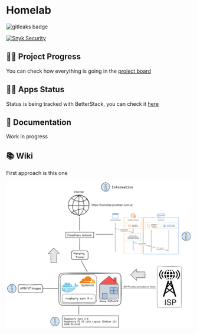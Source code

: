 # Homelab

<img alt="gitleaks badge" src="https://img.shields.io/badge/protected%20by-gitleaks-blue">

[![Snyk Security](https://github.com/jd-apprentice/jd-server/actions/workflows/snyk-security.yml/badge.svg?branch=main)](https://github.com/jd-apprentice/jd-server/actions/workflows/snyk-security.yml)

## 🧑‍🔬 Project Progress

You can check how everything is going in the [project board](https://github.com/users/jd-apprentice/projects/4/views/1)

## 🧑‍⚕️ Apps Status

Status is being tracked with BetterStack, you can check it [here](https://status.jonathan.com.ar/)

## 🧰 Documentation

Work in progress

## 📚 Wiki

First approach is this one

![docs](docs/networking/Basic_Approach.png)
